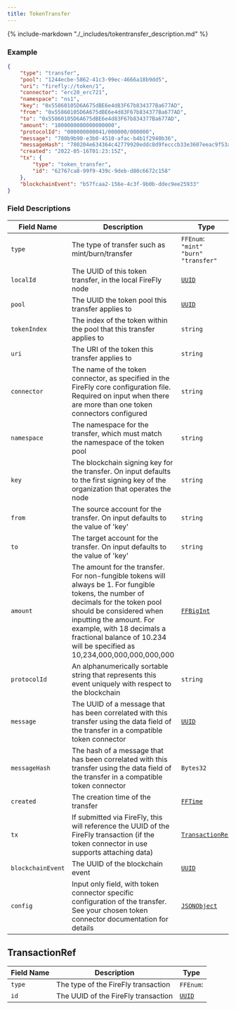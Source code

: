 ```yaml
---
title: TokenTransfer
---
```

{% include-markdown "./_includes/tokentransfer_description.md" %}

### Example

```json
{
    "type": "transfer",
    "pool": "1244ecbe-5862-41c3-99ec-4666a18b9dd5",
    "uri": "firefly://token/1",
    "connector": "erc20_erc721",
    "namespace": "ns1",
    "key": "0x55860105D6A675dBE6e4d83F67b834377Ba677AD",
    "from": "0x55860105D6A675dBE6e4d83F67b834377Ba677AD",
    "to": "0x55860105D6A675dBE6e4d83F67b834377Ba677AD",
    "amount": "1000000000000000000",
    "protocolId": "000000000041/000000/000000",
    "message": "780b9b90-e3b0-4510-afac-b4b1f2940b36",
    "messageHash": "780204e634364c42779920eddc8d9fecccb33e3607eeac9f53abd1b31184ae4e",
    "created": "2022-05-16T01:23:15Z",
    "tx": {
        "type": "token_transfer",
        "id": "62767ca8-99f9-439c-9deb-d80c6672c158"
    },
    "blockchainEvent": "b57fcaa2-156e-4c3f-9b0b-ddec9ee25933"
}
```

### Field Descriptions

| Field Name | Description | Type |
|------------|-------------|------|
| `type` | The type of transfer such as mint/burn/transfer | `FFEnum`:<br/>`"mint"`<br/>`"burn"`<br/>`"transfer"` |
| `localId` | The UUID of this token transfer, in the local FireFly node | [`UUID`](simpletypes.md#uuid) |
| `pool` | The UUID the token pool this transfer applies to | [`UUID`](simpletypes.md#uuid) |
| `tokenIndex` | The index of the token within the pool that this transfer applies to | `string` |
| `uri` | The URI of the token this transfer applies to | `string` |
| `connector` | The name of the token connector, as specified in the FireFly core configuration file. Required on input when there are more than one token connectors configured | `string` |
| `namespace` | The namespace for the transfer, which must match the namespace of the token pool | `string` |
| `key` | The blockchain signing key for the transfer. On input defaults to the first signing key of the organization that operates the node | `string` |
| `from` | The source account for the transfer. On input defaults to the value of 'key' | `string` |
| `to` | The target account for the transfer. On input defaults to the value of 'key' | `string` |
| `amount` | The amount for the transfer. For non-fungible tokens will always be 1. For fungible tokens, the number of decimals for the token pool should be considered when inputting the amount. For example, with 18 decimals a fractional balance of 10.234 will be specified as 10,234,000,000,000,000,000 | [`FFBigInt`](simpletypes.md#ffbigint) |
| `protocolId` | An alphanumerically sortable string that represents this event uniquely with respect to the blockchain | `string` |
| `message` | The UUID of a message that has been correlated with this transfer using the data field of the transfer in a compatible token connector | [`UUID`](simpletypes.md#uuid) |
| `messageHash` | The hash of a message that has been correlated with this transfer using the data field of the transfer in a compatible token connector | `Bytes32` |
| `created` | The creation time of the transfer | [`FFTime`](simpletypes.md#fftime) |
| `tx` | If submitted via FireFly, this will reference the UUID of the FireFly transaction (if the token connector in use supports attaching data) | [`TransactionRef`](#transactionref) |
| `blockchainEvent` | The UUID of the blockchain event | [`UUID`](simpletypes.md#uuid) |
| `config` | Input only field, with token connector specific configuration of the transfer. See your chosen token connector documentation for details | [`JSONObject`](simpletypes.md#jsonobject) |

## TransactionRef

| Field Name | Description | Type |
|------------|-------------|------|
| `type` | The type of the FireFly transaction | `FFEnum`: |
| `id` | The UUID of the FireFly transaction | [`UUID`](simpletypes.md#uuid) |


